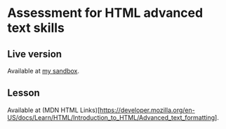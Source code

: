 # Assessment for HTML advanced text skills

## Live version
Available at [my sandbox](https://codesandbox.io/s/advanced-html-text-task-1-2-026fjq?file=/index.html).

## Lesson
Available at (MDN HTML Links)[https://developer.mozilla.org/en-US/docs/Learn/HTML/Introduction_to_HTML/Advanced_text_formatting].